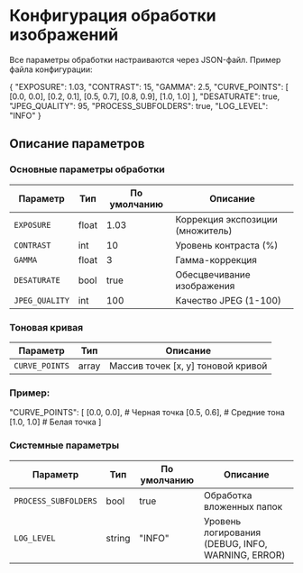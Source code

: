 # Конфигурация обработки изображений

Все параметры обработки настраиваются через JSON-файл. Пример файла конфигурации:


{
    "EXPOSURE": 1.03,
    "CONTRAST": 15,
    "GAMMA": 2.5,
    "CURVE_POINTS": [
        [0.0, 0.0],
        [0.2, 0.1],
        [0.5, 0.7],
        [0.8, 0.9],
        [1.0, 1.0]
    ],
    "DESATURATE": true,
    "JPEG_QUALITY": 95,
    "PROCESS_SUBFOLDERS": true,
    "LOG_LEVEL": "INFO"
}


## Описание параметров

### Основные параметры обработки
| Параметр       | Тип    | По умолчанию | Описание                          |
|----------------|--------|--------------|-----------------------------------|
| `EXPOSURE`     | float  | 1.03         | Коррекция экспозиции (множитель)  |
| `CONTRAST`     | int    | 10           | Уровень контраста (%)             |
| `GAMMA`        | float  | 3            | Гамма-коррекция                   |
| `DESATURATE`   | bool   | true         | Обесцвечивание изображения        |
| `JPEG_QUALITY` | int    | 100          | Качество JPEG (1-100)             |

### Тоновая кривая
| Параметр         | Тип    | Описание                           |
|------------------|--------|------------------------------------|
| `CURVE_POINTS`   | array  | Массив точек [x, y] тоновой кривой |

### Пример:

"CURVE_POINTS": [
    [0.0, 0.0],    # Черная точка
    [0.5, 0.6],    # Средние тона
    [1.0, 1.0]     # Белая точка
]


### Системные параметры
| Параметр            | Тип    | По умолчанию | Описание                                          |
|---------------------|--------|--------------|---------------------------------------------------|
| `PROCESS_SUBFOLDERS`| bool   | true         | Обработка вложенных папок                         |
| `LOG_LEVEL`         | string | "INFO"       | Уровень логирования (DEBUG, INFO, WARNING, ERROR) |